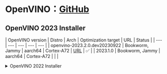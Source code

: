 # OpenVINO：[GitHub](https://github.com/openvinotoolkit/openvino)

## OpenVINO 2023 Installer

| OpenVINO version | Distro | Arch | Optimization target | URL | Status |
| --- | --- | --- | --- | --- |
| openvino-2023.2.0.dev20230922 | Bookworm, Jammy | aarch64 | Cortex-A72 | [URL](https://s3.ap-northeast-1.wasabisys.com/download-raw/dpkg/openvino/debian/bookworm/openvino-2023.2.0.dev20230922-raspbian-bookworm-arm64-0.1.0-20231108.deb) | ✅ |
| 2023.1.0 | Bookworm, Jammy | aarch64 | Cortex-A72 | |  |

<details><summary>OpenVINO 2022 Installer</summary><div>

Download URL: [Raspbian-bullseye(64bit)](https://s3.ap-northeast-1.wasabisys.com/download-raw/dpkg/openvino/debian/bullseye/openvino-2022-raspbian-bullseye-arm64-0.1.0-20221219.deb)


```bash
wget https://s3.ap-northeast-1.wasabisys.com/download-raw/dpkg/openvino/debian/bullseye/openvino-2022-raspbian-bullseye-arm64-0.1.0-20221219.deb

sudo apt install ./openvino-2022-raspbian-bullseye-arm64-0.1.0-20221219.deb
pip3 install cython

source /opt/intel/openvino_2022/setupvars.sh

sudo cat <<EOF > 97-myriad-usbboot.rules
SUBSYSTEM=="usb", ATTRS{idProduct}=="2485", ATTRS{idVendor}=="03e7", GROUP="users", MODE="0666", ENV{ID_MM_DEVICE_IGNORE}="1"
SUBSYSTEM=="usb", ATTRS{idProduct}=="f63b", ATTRS{idVendor}=="03e7", GROUP="users", MODE="0666", ENV{ID_MM_DEVICE_IGNORE}="1"
EOF

sudo cp 97-myriad-usbboot.rules /etc/udev/rules.d/
sudo udevadm control --reload-rules
sudo udevadm trigger
sudo ldconfig
rm ./97-myriad-usbboot.rules
```

</div></details>
